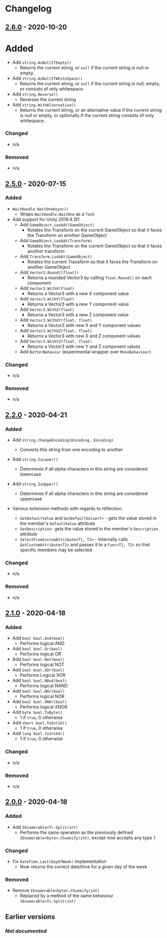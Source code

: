 # Changelog

## [2.6.0] - 2020-10-20
# Added
- Add `string.AsNullIfEmpty()`
  - Returns the current string, or `null` if the current string is null or empty.
- Add `string.AsNullIfWhiteSpace()`
  - Returns the current string, or `null` if the current string is null, empty, or consists of only whitespace.
- Add `string.Reverse()`
  - Reverses the current string
- Add `string.WithAlternative()`
  - Returns the current string, or an alternative value if the current string is null or empty, or optionally if the current string consists of only whitespace.

### Changed
- n/a

### Removed
- n/a

## [2.5.0] - 2020-07-15
### Added
- `WaitHandle.WaitOneAsync()`
  - Wraps `WaitHandle.WaitOne` as a `Task`
- Add support for Unity 2019.4.3f1
  - Add `GameObject.LookAt(GameObject)`
    - Rotates the Transform on the current GameObject so that it faces the Transform on another GameObject
  - Add `GameObject.LookAt(Transform)`
    - Rotates the Transform on the current GameObject so that it faces another transform
  - Add `Transform.LookAt(GameObject)`
    - Rotates the current Transform so that it faces the Transform on another GameObject
  - Add `Vector3.Round([float])`
    - Returns a rounded Vector3 by calling `float.Round()` on each component 
  - Add `Vector3.WithX(float)`
    - Returns a Vector3 with a new X component value
  - Add `Vector3.WithY(float)`
    - Returns a Vector3 with a new Y component value
  - Add `Vector3.WithZ(float)`
    - Returns a Vector3 with a new Z component value
  - Add `Vector3.WithXY(float, float)`
    - Returns a Vector3 with new X and Y component values
  - Add `Vector3.WithXZ(float, float)`
    - Returns a Vector3 with new X and Z component values
  - Add `Vector3.WithYZ(float, float)`
    - Returns a Vector3 with new Y and Z component values
  - Add `BetterBehavior` (experimental wrapper over `MonoBehaviour`)

### Changed
- n/a

### Removed
- n/a

## [2.2.0] - 2020-04-21
### Added
- Add `string.ChangeEncoding(Encoding, Encoding)`
    - Converts this string from one encoding to another
- Add `string.IsLower()`
    - Determines if all alpha characters in this string are considered lowercase
- Add `string.IsUpper()`
    - Determines if all alpha characters in this string are considered uppercase

- Various extension methods with regards to reflection:
    - `GetDefaultValue` and `GetDefaultValue<T>` - gets the value stored in the member's `DefaultValue` attribute
    - `GetDescription`- gets the value stored in the member's `Description` attribute
    - `SelectFromCustomAttribute<T1, T2>` - Internally calls `GetCustomAttribute<T1>` and passes it to a `Func<T1, T2>` so that specific members may be selected

### Changed
- n/a

### Removed
- n/a

## [2.1.0] - 2020-04-18
### Added
- Add `bool bool.And(bool)`
    - Performs logical AND
- Add `bool bool.Or(bool)` 
    - Performs logical OR
- Add `bool bool.Not(bool)`
    - Performs logical NOT
- Add `bool bool.XOr(bool)`
    - Performs Logical XOR
- Add `bool bool.NAnd(bool)`
    - Performs logical NAND
- Add `bool bool.NOr(bool)`
    - Performs logical NOR
- Add `bool bool.XNOr(bool)`
    - Performs logical XNOR
- Add `byte bool.ToByte()`
    - 1 if `true`, 0 otherwise
- Add `short bool.ToInt16()`
    - 1 if `true`, 0 otherwise
- Add `long bool.ToInt64()`
    - 1 if `true`, 0 otherwise

### Changed
- n/a

### Removed
- n/a

## [2.0.0] - 2020-04-18

### Added
- Add `IEnumerable<T>.Split(int)`
    - Performs the same operation as the previously defined `IEnumerable<byte>.Chunkify(int)`, except now accepts any type `T`

### Changed
- Fix `DateTime.Last(DayOfWeek)` implementation
    - Now returns the correct date/time for a given day of the week

### Removed
- Remove `IEnumerable<byte>.Chunkify(int)`
    - Replaced by a method of the same behaviour `IEnumerable<T>.Split(int)`

## Earlier versions
### ***Not documented***

[Unreleased]: https://github.com/oliverbooth/X10D/tree/HEAD
[2.6.0]: https://github.com/oliverbooth/X10D/releases/tag/2.6.0
[2.5.0]: https://github.com/oliverbooth/X10D/releases/tag/2.5.0
[2.2.0]: https://github.com/oliverbooth/X10D/releases/tag/2.2.0
[2.1.0]: https://github.com/oliverbooth/X10D/releases/tag/2.1.0
[2.0.0]: https://github.com/oliverbooth/X10D/releases/tag/2.0.0